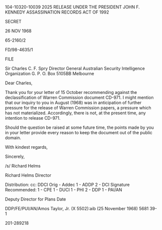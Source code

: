 104-10320-10039
2025 RELEASE UNDER THE PRESIDENT JOHN F. KENNEDY ASSASSINATION RECORDS ACT OF 1992

SECRET

26 NOV 1968

65-2160/2

FD/98-4635/1

FILE

Sir Charles C. F. Spry
Director General
Australian Security Intelligence Organization
G. P. O. Box 5105BB
Melbourne

Dear Charles,

Thank you for your letter of 15 October
recommending against the declassification of
Warren Commission document CD-971. I might
mention that our inquiry to you in August (1968)
was in anticipation of further pressure for the
release of Warren Commission papers, a pressure
which has not materialized. Accordingly, there is
not, at the present time, any intention to release
CD-971.

Should the question be raised at some future
time, the points made by you in your letter provide
every reason to keep the document out of the
public domain.

With kindest regards,

Sincerely,

/s/ Richard Helms

Richard Helms
Director

Distribution:
cc: DDCI
Orig - Addec
1 - ADDP
2 - DCI
Signature Recommended:
1 - CPE
1 - DUCI
1 - PHI
2 - DDP
1 - PAI/AN

Deputy Director for Plans Date

DDP/FE/PUI/AN/Amos Taylor, Jr. (X 5502):aib (25 November 1968)
5681
39-1

201-289218
